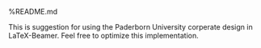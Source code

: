 %README.md

This is suggestion for using the Paderborn University corperate design in LaTeX-Beamer. Feel free to optimize this implementation.